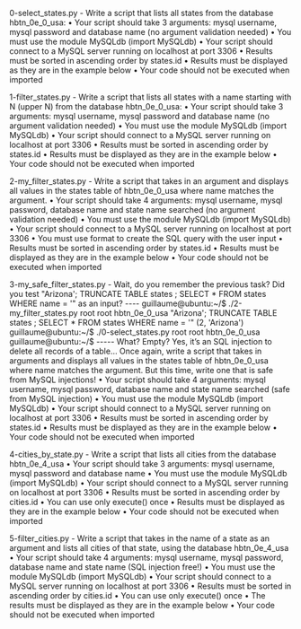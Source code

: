 0-select_states.py - Write a script that lists all states from the database hbtn_0e_0_usa:
    • Your script should take 3 arguments: mysql username, mysql password and database name (no argument validation needed)
    • You must use the module MySQLdb (import MySQLdb)
    • Your script should connect to a MySQL server running on localhost at port 3306
    • Results must be sorted in ascending order by states.id
    • Results must be displayed as they are in the example below
    • Your code should not be executed when imported

1-filter_states.py - Write a script that lists all states with a name starting with N (upper N) from the database hbtn_0e_0_usa:
    • Your script should take 3 arguments: mysql username, mysql password and database name (no argument validation needed)
    • You must use the module MySQLdb (import MySQLdb)
    • Your script should connect to a MySQL server running on localhost at port 3306
    • Results must be sorted in ascending order by states.id
    • Results must be displayed as they are in the example below
    • Your code should not be executed when imported

2-my_filter_states.py - Write a script that takes in an argument and displays all values in the states table of hbtn_0e_0_usa where name matches the argument.
    • Your script should take 4 arguments: mysql username, mysql password, database name and state name searched (no argument validation needed)
    • You must use the module MySQLdb (import MySQLdb)
    • Your script should connect to a MySQL server running on localhost at port 3306
    • You must use format to create the SQL query with the user input
    • Results must be sorted in ascending order by states.id
    • Results must be displayed as they are in the example below
    • Your code should not be executed when imported

3-my_safe_filter_states.py - Wait, do you remember the previous task? Did you test "Arizona'; TRUNCATE TABLE states ; SELECT * FROM states WHERE name = '" as an input?
    ----
    guillaume@ubuntu:~/$ ./2-my_filter_states.py root root hbtn_0e_0_usa "Arizona'; TRUNCATE TABLE states ; SELECT * FROM states WHERE name = '"
    (2, 'Arizona')
    guillaume@ubuntu:~/$ ./0-select_states.py root root     hbtn_0e_0_usa
    guillaume@ubuntu:~/$ 
    -----
What? Empty?
Yes, it’s an SQL injection to delete all records of a table…
Once again, write a script that takes in arguments and displays all values in the states table of hbtn_0e_0_usa where name matches the argument. But this time, write one that is safe from MySQL injections!
    • Your script should take 4 arguments: mysql username, mysql password, database name and state name searched (safe from MySQL injection)
    • You must use the module MySQLdb (import MySQLdb)
    • Your script should connect to a MySQL server running on localhost at port 3306
    • Results must be sorted in ascending order by states.id
    • Results must be displayed as they are in the example below
    • Your code should not be executed when imported

4-cities_by_state.py - Write a script that lists all cities from the database hbtn_0e_4_usa
    • Your script should take 3 arguments: mysql username, mysql password and database name
    • You must use the module MySQLdb (import MySQLdb)
    • Your script should connect to a MySQL server running on localhost at port 3306
    • Results must be sorted in ascending order by cities.id
    • You can use only execute() once
    • Results must be displayed as they are in the example below
    • Your code should not be executed when imported

5-filter_cities.py - Write a script that takes in the name of a state as an argument and lists all cities of that state, using the database hbtn_0e_4_usa
    • Your script should take 4 arguments: mysql username, mysql password, database name and state name (SQL injection free!)
    • You must use the module MySQLdb (import MySQLdb)
    • Your script should connect to a MySQL server running on localhost at port 3306
    • Results must be sorted in ascending order by cities.id
    • You can use only execute() once
    • The results must be displayed as they are in the example below
    • Your code should not be executed when imported
